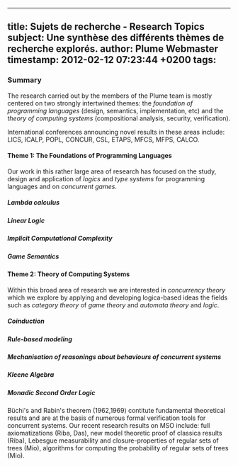 
---
title: Sujets de recherche - Research Topics
subject: Une synthèse des différents thèmes de recherche explorés.
author: Plume Webmaster
timestamp: 2012-02-12 07:23:44 +0200
tags: 
---

### Summary

The research carried out by the members of the Plume team is mostly centered on two strongly intertwined themes: the _foundation of programming languages_ (design, semantics, implementation, etc) and the _theory of computing systems_ (compositional analysis, security, verification).

International conferences announcing novel results in these areas include: LICS, ICALP, POPL, CONCUR, CSL, ETAPS, MFCS, MFPS, CALCO.

#### Theme 1: The Foundations of Programming Languages

Our work in this rather large area of research has focused on the study, design and application of _logics_ and _type systems_ for programming languages and on _concurrent games_.   

##### Lambda calculus

##### Linear Logic

##### Implicit Computational Complexity

##### Game Semantics


#### Theme 2: Theory of Computing Systems

Within this broad area of research we are interested in _concurrency theory_  which we explore by applying and developing logica-based ideas the fields such as _category theory_ of _game theory_ and _automata theory_ and _logic_.


##### Coinduction

##### Rule-based modeling

##### Mechanisation of reasonings about behaviours of concurrent systems

##### Kleene Algebra

##### Monadic Second Order Logic
Büchi's and Rabin's theorem (1962,1969) contitute fundamental theoretical results and are at the basis of numerous formal verification tools for concurrent systems. Our recent research results on MSO include: full axiomatizations (Riba, Das), new model theoretic proof of classica results (Riba), Lebesgue measurability and closure-properties of regular sets of trees (Mio), algorithms for computing the probability of regular sets of trees (Mio).



